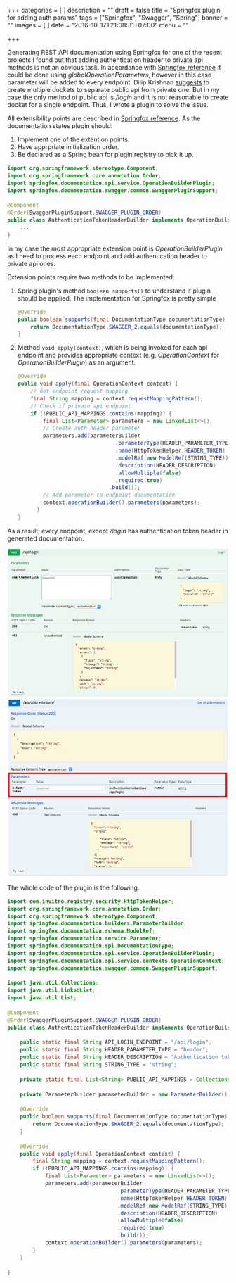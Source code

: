 +++
categories = [
]
description = ""
draft = false
title = "Springfox plugin for adding auth params"
tags = ["Springfox", "Swagger", "Spring"]
banner = ""
images = [
]
date = "2016-10-17T21:08:31+07:00"
menu = ""

+++

Generating REST API documentation using Springfox for one of the recent projects I found out that adding authentication header to private api methods is not an obvious task. In accordance with [Springfox reference](http://springfox.github.io/springfox/docs/current/) it could be done using *globalOperationParameters*, however in this case parameter will be added to every endpoint. Dilip Krishnan [suggests](http://stackoverflow.com/questions/36475452/reuse-complex-spring-fox-swagger-annotation) to create multiple dockets to separate public api from private one. But in my case the only method of public api is */login* and it is not reasonable to create docket for a single endpoint. Thus, I wrote a plugin to solve the issue.
<!--more-->
All extensibility points are described in [Springfox reference](http://springfox.github.io/springfox/docs/current/#plugins). As the documentation states plugin should:

1. Implement one of the extention points.
2. Have apprpriate initialization order.
3. Be declared as a Spring bean for plugin registry to pick it up.

```java
import org.springframework.stereotype.Component;
import org.springframework.core.annotation.Order;
import springfox.documentation.spi.service.OperationBuilderPlugin;
import springfox.documentation.swagger.common.SwaggerPluginSupport;

@Component
@Order(SwaggerPluginSupport.SWAGGER_PLUGIN_ORDER)
public class AuthenticationTokenHeaderBuilder implements OperationBuilderPlugin {
    ...
}
```

In my case the most appropriate extension point is *OperationBuilderPlugin* as I need to process each endpoint and add authentication header to private api ones.

Extension points require two methods to be implemented:

1. Spring plugin's method ```boolean supports()``` to understand if plugin should be applied. The implementation for Springfox is pretty simple

    ```java
    @Override
    public boolean supports(final DocumentationType documentationType) {
        return DocumentationType.SWAGGER_2.equals(documentationType);
    }
    ```
2. Method ```void apply(context)```, which is being invoked for each api endpoint and provides appropriate context (e.g. *OperationContext* for *OperationBuilderPlugin*) as an argument.

    ```java
    @Override
    public void apply(final OperationContext context) {
        // Get endpoint request mapping
        final String mapping = context.requestMappingPattern();      
        // Check if private api endpoint    
        if (!PUBLIC_API_MAPPINGS.contains(mapping)) {                    
            final List<Parameter> parameters = new LinkedList<>();
            // Create auth header parameter
            parameters.add(parameterBuilder
                                   .parameterType(HEADER_PARAMETER_TYPE)
                                   .name(HttpTokenHelper.HEADER_TOKEN)
                                   .modelRef(new ModelRef(STRING_TYPE))
                                   .description(HEADER_DESCRIPTION)
                                   .allowMultiple(false)
                                   .required(true)
                                 .build());
            // Add parameter to endpoint documentation
            context.operationBuilder().parameters(parameters);           
          }
    }
    ```

As a result, every endpoint, except */login* has authentication token header in generated documentation.

![Image](/post/2016/10/springfox-plugin-for-adding-auth-params-1.png)
![Image](/post/2016/10/springfox-plugin-for-adding-auth-params-2.png)

The whole code of the plugin is the following.

```java
import com.invitro.registry.security.HttpTokenHelper;
import org.springframework.core.annotation.Order;
import org.springframework.stereotype.Component;
import springfox.documentation.builders.ParameterBuilder;
import springfox.documentation.schema.ModelRef;
import springfox.documentation.service.Parameter;
import springfox.documentation.spi.DocumentationType;
import springfox.documentation.spi.service.OperationBuilderPlugin;
import springfox.documentation.spi.service.contexts.OperationContext;
import springfox.documentation.swagger.common.SwaggerPluginSupport;

import java.util.Collections;
import java.util.LinkedList;
import java.util.List;

@Component
@Order(SwaggerPluginSupport.SWAGGER_PLUGIN_ORDER)
public class AuthenticationTokenHeaderBuilder implements OperationBuilderPlugin {

    public static final String API_LOGIN_ENDPOINT = "/api/login";
    public static final String HEADER_PARAMETER_TYPE = "header";
    public static final String HEADER_DESCRIPTION = "Authentication token (see " + API_LOGIN_ENDPOINT + ")";
    public static final String STRING_TYPE = "string";

    private static final List<String> PUBLIC_API_MAPPINGS = Collections.singletonList(API_LOGIN_ENDPOINT);

    private ParameterBuilder parameterBuilder = new ParameterBuilder();

    @Override
    public boolean supports(final DocumentationType documentationType) {
        return DocumentationType.SWAGGER_2.equals(documentationType);
    }

    @Override
    public void apply(final OperationContext context) {
        final String mapping = context.requestMappingPattern();
        if (!PUBLIC_API_MAPPINGS.contains(mapping)) {
            final List<Parameter> parameters = new LinkedList<>();
            parameters.add(parameterBuilder
                                   .parameterType(HEADER_PARAMETER_TYPE)
                                   .name(HttpTokenHelper.HEADER_TOKEN)
                                   .modelRef(new ModelRef(STRING_TYPE))
                                   .description(HEADER_DESCRIPTION)
                                   .allowMultiple(false)
                                   .required(true)
                                   .build());
            context.operationBuilder().parameters(parameters);
        }
    }

}
```
